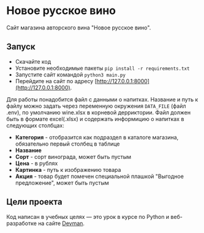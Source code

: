 # Новое русское вино

Сайт магазина авторского вина "Новое русское вино".

## Запуск

- Скачайте код
- Установите необходимые пакеты `pip install -r requirements.txt`
- Запустите сайт командой `python3 main.py`
- Перейдите на сайт по адресу [http://127.0.0.1:8000](http://127.0.0.1:8000).

Для работы понадобится файл с данными о напитках. 
Название и путь к файлу можно задать через переменную окружения `DATA_FILE` (файл .env),
по умолчанию wine.xlsx в корневой дерриктории.
Файл должен быть в формате excel(.xlsx) и содержать информицию о напитках в следующих столбцах:
 - **Категория** - отобразится как подраздел в каталоге магазина, обязательно первый столбец в таблице
 - **Название**
 - **Сорт** - сорт винограда, может быть пустым 
 - **Цена** - в рублях
 - **Картинка** - путь к изображению товара
 - **Акция** - товар будет помечен специальной плашкой "Выгодное предложение", может быть пустым

## Цели проекта

Код написан в учебных целях — это урок в курсе по Python и веб-разработке на сайте [Devman](https://dvmn.org).
